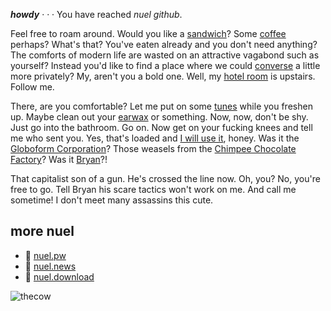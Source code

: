 ___howdy___
&middot; &middot; &middot;
You have reached _nuel github_.

Feel free to roam around. Would you like a [sandwich](https://nuel.pw/sandwich)? Some [coffee](https://nuel.pw/house) perhaps? What's that? You've eaten already and you don't need anything? The comforts of modern life are wasted on an attractive vagabond such as yourself? Instead you'd like to find a place where we could [converse](https://rt.nuel.pw) a little more privately? My, aren't you a bold one. Well, my [hotel room](https://nonlinearnarrative.github.io/no-home-like-place/) is upstairs. Follow me.

There, are you comfortable? Let me put on some [tunes](https://waterparken.bandcamp.com) while you freshen up. Maybe clean out your [earwax](https://nuel.pw/earwax) or something. Now, now, don't be shy. Just go into the bathroom. Go on. Now get on your fucking knees and tell me who sent you. Yes, that's loaded and [I will use it](https://nuel.pw/gungirl), honey. Was it the [Globoform Corporation](https://globoform.com)? Those weasels from the [Chimpee Chocolate Factory](https://nuel.pw/chimpee/)? Was it [Bryan](https://nuel.pw/bryan/)?!

That capitalist son of a gun. He's crossed the line now. Oh, you? No, you're free to go. Tell Bryan his scare tactics won't work on me. And call me sometime! I don't meet many assassins this cute.

## more nuel

- 🌴 [nuel.pw](https://nuel.pw)
- 💌 [nuel.news](https://nuel.news)
- 💾 [nuel.download](https://nuel.news)

![thecow](https://user-images.githubusercontent.com/66974415/133889903-89736ed8-aca9-4673-a3c5-be331def3f82.png)
